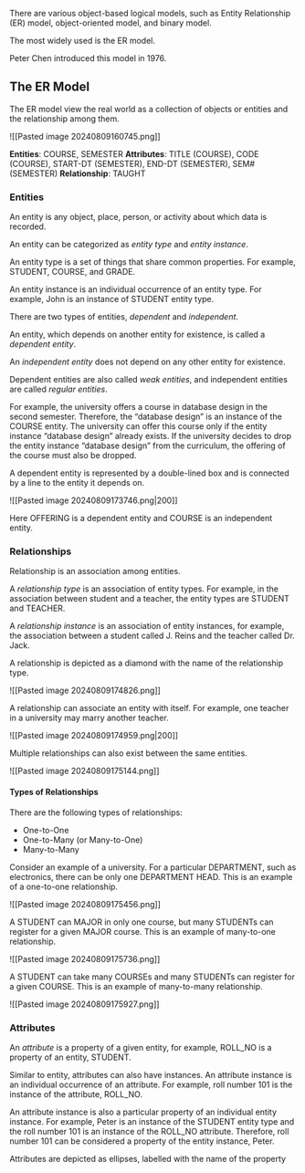 There are various object-based logical models, such as Entity Relationship (ER) model, object-oriented model, and binary model.

The most widely used is the ER model. 

Peter Chen introduced this model in 1976.

## The ER Model

The ER model view the real world as a collection of objects or entities and the relationship among them.

![[Pasted image 20240809160745.png]]

**Entities**: COURSE, SEMESTER
**Attributes**: TITLE (COURSE), CODE (COURSE), START-DT (SEMESTER), END-DT (SEMESTER), SEM# (SEMESTER)
**Relationship**: TAUGHT

### Entities

An entity is any object, place, person, or activity about which data is recorded.

An entity can be categorized as *entity type* and *entity instance*.

An entity type is a set of things that share common properties. For example, STUDENT, COURSE, and GRADE.

An entity instance is an individual occurrence of an entity type. For example,  John is an instance of STUDENT entity type.

There are two types of entities, *dependent* and *independent*.

An entity, which depends on another entity for existence, is called a *dependent entity*.

An *independent entity* does not depend on any other entity for existence.

Dependent entities are also called *weak entities*, and independent entities are called *regular entities*.

For example, the university offers a course in database design in the second semester. Therefore, the “database design” is an instance of the COURSE entity. The university can offer this course only if the entity instance “database design” already exists. If the university decides to drop the entity instance “database design” from the curriculum, the offering of the course must also be dropped.

A dependent entity is represented by a double-lined box and is connected by a line to the entity it depends on.

![[Pasted image 20240809173746.png|200]]

Here OFFERING is a dependent entity and COURSE is an independent entity.

### Relationships

Relationship is an association among entities.

A *relationship type* is an association of entity types. For example, in the association between student and a teacher, the entity types are STUDENT and TEACHER.

A *relationship instance* is an association of entity instances, for example, the association between a student called J. Reins and the teacher called Dr. Jack.

A relationship is depicted as a diamond with the name of the relationship type.

![[Pasted image 20240809174826.png]]

A relationship can associate an entity with itself. For example, one teacher in a university may marry another teacher.

![[Pasted image 20240809174959.png|200]]

Multiple relationships can also exist between the same entities.

![[Pasted image 20240809175144.png]]

#### Types of Relationships

There are the following types of relationships:
- One-to-One
- One-to-Many (or Many-to-One)
- Many-to-Many

Consider an example of a university. For a particular DEPARTMENT, such as electronics, there can be only one DEPARTMENT HEAD. This is an example of a one-to-one relationship.

![[Pasted image 20240809175456.png]]

A STUDENT can MAJOR in only one course, but many STUDENTs can register for a given MAJOR course. This is an example of many-to-one relationship.

![[Pasted image 20240809175736.png]]

A STUDENT can take many COURSEs and many STUDENTs can register for a given COURSE. This is an example of many-to-many relationship.

![[Pasted image 20240809175927.png]]

### Attributes

An *attribute* is a property of a given entity, for example, ROLL_NO is a property of an entity, STUDENT.

Similar to entity, attributes can also have instances. An attribute instance is an individual occurrence of an attribute. For example, roll number 101 is the instance of the attribute, ROLL_NO.

An attribute instance is also a particular property of an individual entity instance. For example, Peter is an instance of the STUDENT entity type and the roll number 101 is an instance of the ROLL_NO attribute. Therefore, roll number 101 can be considered a property of the entity instance, Peter.

Attributes are depicted as ellipses, labelled with the name of the property